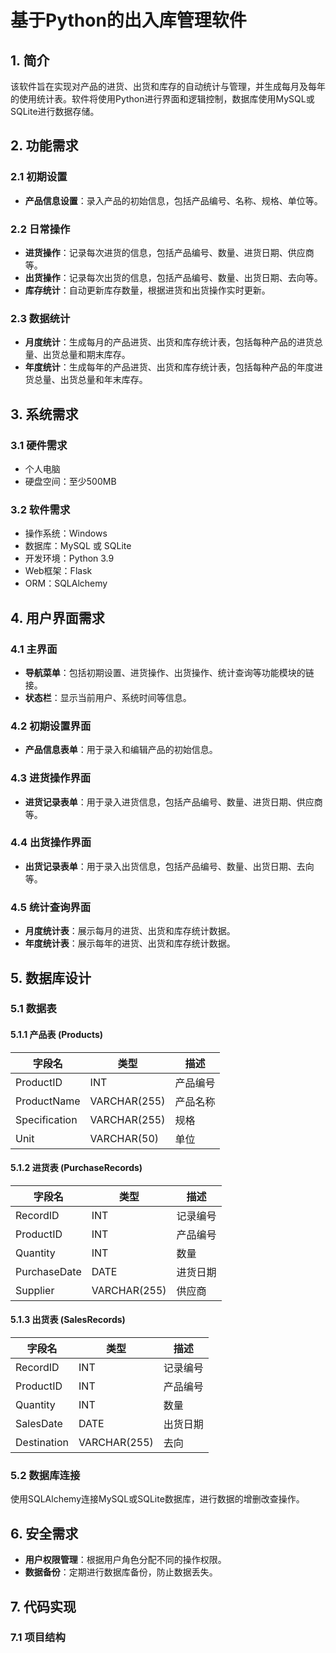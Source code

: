 # 基于Python的出入库管理软件

## 1. 简介
该软件旨在实现对产品的进货、出货和库存的自动统计与管理，并生成每月及每年的使用统计表。软件将使用Python进行界面和逻辑控制，数据库使用MySQL或SQLite进行数据存储。

## 2. 功能需求

### 2.1 初期设置
- **产品信息设置**：录入产品的初始信息，包括产品编号、名称、规格、单位等。

### 2.2 日常操作
- **进货操作**：记录每次进货的信息，包括产品编号、数量、进货日期、供应商等。
- **出货操作**：记录每次出货的信息，包括产品编号、数量、出货日期、去向等。
- **库存统计**：自动更新库存数量，根据进货和出货操作实时更新。

### 2.3 数据统计
- **月度统计**：生成每月的产品进货、出货和库存统计表，包括每种产品的进货总量、出货总量和期末库存。
- **年度统计**：生成每年的产品进货、出货和库存统计表，包括每种产品的年度进货总量、出货总量和年末库存。

## 3. 系统需求

### 3.1 硬件需求
- 个人电脑
- 硬盘空间：至少500MB

### 3.2 软件需求
- 操作系统：Windows
- 数据库：MySQL 或 SQLite
- 开发环境：Python 3.9
- Web框架：Flask
- ORM：SQLAlchemy

## 4. 用户界面需求

### 4.1 主界面
- **导航菜单**：包括初期设置、进货操作、出货操作、统计查询等功能模块的链接。
- **状态栏**：显示当前用户、系统时间等信息。

### 4.2 初期设置界面
- **产品信息表单**：用于录入和编辑产品的初始信息。

### 4.3 进货操作界面
- **进货记录表单**：用于录入进货信息，包括产品编号、数量、进货日期、供应商等。

### 4.4 出货操作界面
- **出货记录表单**：用于录入出货信息，包括产品编号、数量、出货日期、去向等。

### 4.5 统计查询界面
- **月度统计表**：展示每月的进货、出货和库存统计数据。
- **年度统计表**：展示每年的进货、出货和库存统计数据。

## 5. 数据库设计

### 5.1 数据表

#### 5.1.1 产品表 (Products)
| 字段名 | 类型 | 描述 |
| --- | --- | --- |
| ProductID | INT | 产品编号 |
| ProductName | VARCHAR(255) | 产品名称 |
| Specification | VARCHAR(255) | 规格 |
| Unit | VARCHAR(50) | 单位 |

#### 5.1.2 进货表 (PurchaseRecords)
| 字段名 | 类型 | 描述 |
| --- | --- | --- |
| RecordID | INT | 记录编号 |
| ProductID | INT | 产品编号 |
| Quantity | INT | 数量 |
| PurchaseDate | DATE | 进货日期 |
| Supplier | VARCHAR(255) | 供应商 |

#### 5.1.3 出货表 (SalesRecords)
| 字段名 | 类型 | 描述 |
| --- | --- | --- |
| RecordID | INT | 记录编号 |
| ProductID | INT | 产品编号 |
| Quantity | INT | 数量 |
| SalesDate | DATE | 出货日期 |
| Destination | VARCHAR(255) | 去向 |

### 5.2 数据库连接
使用SQLAlchemy连接MySQL或SQLite数据库，进行数据的增删改查操作。

## 6. 安全需求
- **用户权限管理**：根据用户角色分配不同的操作权限。
- **数据备份**：定期进行数据库备份，防止数据丢失。

## 7. 代码实现

### 7.1 项目结构

